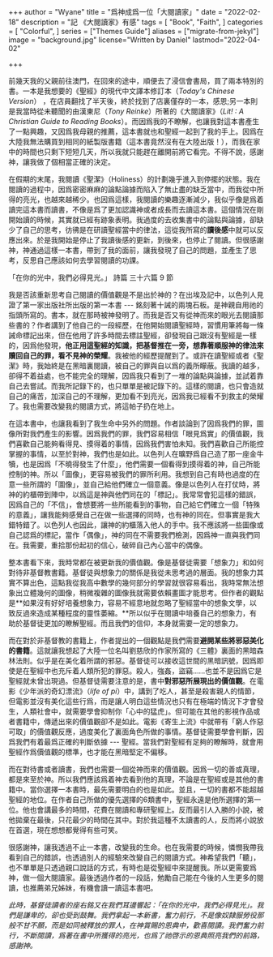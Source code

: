 +++
author = "Wyane"
title = "爲神成爲一位「大閱讀家」"
date = "2022-02-18"
description = "記 《大閱讀家》有感"
tags = [
    "Book",
    "Faith",
]
categories = [
    "Colorful",
]
series = ["Themes Guide"]
aliases = ["migrate-from-jekyl"]
image = "background.jpg"
license="Written by Daniel"
lastmod="2022-04-02"

+++

  前幾天我的父親前往澳門，在回來的途中，順便去了浸信會書局，買了兩本特別的書。一本是我想要的《聖經》的現代中文譯本修訂本（*Today's Chinese Version*） ，在店員翻找了半天後，終於找到了店裏僅存的一本，感恩;另一本則是我當時從未聽聞的由漢東尼（*Tony Reinke*）所著的《大閱讀家》（*Lit! : A Christian Guide to Reading Books*）。而因爲我的不瞭解，也讓我對這本書產生了一點興趣，又因爲我母親的推薦，這本書就也和聖經一起到了我的手上。因爲在大陸我無法購買到相同的紙製版書籍（這本書竟然沒有在大陸出版！），而我在家中的時間也只剩下短短几天，所以我就只能趕在離開前將它看完。不得不說，感謝神，讓我做了個相當正確的決定。

  在假期的末尾，我閱讀《聖潔》（Holiness）的計劃幾乎進入到停擺的狀態。我在閱讀的過程中，因爲密密麻麻的論點論據而陷入了無止盡的缺乏當中，而我從中所得的亮光，也越來越稀少。也因爲這樣，我閱讀的樂趣逐漸減少，我似乎像是爲着讀完這本書而讀書，不像是爲了更加認識神或者成長而去讀這本書。這個情況在剛開始讀的時候，其實就已經有跡象表明。我過度的去收集書中的論點與論據，卻缺少了自己的思考，彷彿是在研讀聖經當中的律法，這從我所寫的**讀後感**中就可以反應出來。於是我開始是停止了我讀後感的更新，到後來，也停止了閱讀。但很感謝神，神通過這樣一本書，帶到了我的面前，讓我發現了自己的問題，並產生了思考，反思自己應該如何去學習閱讀的功課。

  「在你的光中，我們必得見光。」 詩篇 三十六篇 9 節

  我是否該重新思考自己閱讀的價值觀是不是出於神的？在出埃及記中，以色列人見證了第一家出版社所出版的第一本書 --- 銘刻著十誡的兩塊石板。是神親自用祂的指頭所寫的。書本，就在那時被神發明了。而我是否又有從神而來的眼光去閱讀那些書的？作者講到了他自己的一段經歷，在他開始閱讀聖經時，習慣用筆將每一條誡命標記出來，但在他用了許多時間去標註聖經，卻發現自己跟沒有聖經是一樣的，因爲他發現，**他正用這聖經的知識，把基督推在一旁，想靠著順服神的律法來贖回自己的罪，看不見神的榮耀**。我被他的經歷提醒到了。或許在讀聖經或者《聖潔》時，我始終是在黑暗裏閱讀，被自己的罪與自以爲的義所矇蔽。我讀的越多，卻得不着益處，也不能完全的理解，因爲我只看到了一堆的論點與論據，並試着靠自己去嘗試。而我所記錄下的，也只單單是被記錄下的。這樣的閱讀，也只會造就自己的痛苦，加深自己的不理解，更加看不到亮光，因爲我已經看不到救主的榮耀了。我也需要改變我的閱讀方式，將這帕子扔在地上。

  在這本書中，也讓我看到了我生命中另外的問題。作者談論到了因爲我們的罪，圖像所對我們產生的影響。因爲我們的罪，我們容易相信「眼見爲實」的價值觀，我們喜歡自己能夠看得見、摸得着的事情，因爲我們害怕未知。我們喜歡自己所能控掌握的事情，以至於對神，我們也是如此。以色列人在曠野爲自己造了那一座金牛犢，也是因爲「不曉得發生了什麼」，他們需要一個看得到摸得着的神，自己所能控制的神。所以「圖像」，更容易被我們的罪所利用。我想到自己有時也過度的在意一些所謂的「圖像」，並自己給他們確立一個意義。像是以色列人在打仗時，將神的約櫃帶到陣中，以爲這是神與他們同在的「標記」。我常常會犯這樣的錯誤，因爲自己的「不信」，會想要將一些所能看到的事物，自己給它們確立一個「特殊的意義」，讓我能夠感覺自己在做一些選擇的同時，也有神的同在。但事實是我大錯特錯了。以色列人也因此，讓神的約櫃落入他人的手中。我不應該將一些圖像或自己認爲的標記，當作「偶像」，神的同在不需要我們檢測，因爲神一直與我們同在。我需要，重拾那份起初的信心，破碎自己內心當中的偶像。

  整本書看下來，我時常都在被更新我的價值觀。像是基督徒需要「想象力」和如何對待非基督教書籍。基督徒與想象力的關係是我從未思考過的層面。我的想象力其實不算出色，這點我從我高中數學的幾何部分的學習就很容易看出，我時常無法想象出立體幾何的圖像，稍微複雜的圖像我就需要依賴畫圖才能思考。但作者的觀點是**如果沒有好好培養想象力，容易不經意地就忽略了聖經當中的想象文學，以致反過來造成某種程度的靈性萎縮。**所以似乎在閱讀中培養自己的想象力，有助於基督徒更加的瞭解聖經。而且我們的信仰，本身就需要一定的想象力。

  而在對於非基督教的書籍上，作者提出的一個觀點是我們需要**避開某些將邪惡美化的書籍**。這就讓我想起了大陸一位名叫劉慈欣的作家所寫的《三體》裏面的黑暗森林法則。似乎是在美化着所謂的邪惡。基督徒可以接收這世間的黑暗訊號，因爲即使是在聖經中也充斥着人類所犯的罪惡。殺人，強姦，盜竊......也並不是因爲它是聖經就未曾出現過。但基督徒需要注意的是，書中**對邪惡所展現出的價值觀**。在電影《少年派的奇幻漂流》（*life of pi*）中，講到了吃人，甚至是殺害親人的情節，但電影並沒有美化這些行爲，而是讓人明白這些情況也只有在極端的情況下才會發生，人類社會中，就需要學會抑制你「心中的猛虎」。但可能在其他的影視作品或者書籍中，傳遞出來的價值觀卻不是如此。電影《寄生上流》中就帶有「窮人作惡可取」的價值觀反應，過度美化了裏面角色所做的事情。基督徒需要學會判斷，因爲我們有着最爲正確的判斷依據 --- 聖經。當我們對聖經有足夠的瞭解時，就會用聖經作爲價值觀的標準，也才能在黑暗堅定不偏移。

  而在對待書或者讀書，我們也需要一個從神而來的價值觀。因爲一切的善或真理，都是來至於神。所以我們應該爲着神去看到他的真理，不論是在聖經或是其他的書籍中。當你選擇一本書時，最先需要明白的也是如此。並且，一切的書都不能超越聖經的地位。在作者自己所做的優先選擇的6類書中，聖經永遠是他所選擇的第一位。他也會講最多的時間，花費在閱讀和專研聖經上。反而最引人入勝的小說，被他拋棄在最後，只花最少的時間在其中。對於我這種不太讀書的人，反而將小說放在首選，現在想想都覺得有些可笑。

  很感謝神，讓我透過不止一本書，改變我的生命。也在我需要的時候，憐憫我帶我看到自己的錯誤，也透過別人的經驗來改變自己的閱讀方式。神希望我們「聽」，也不單單是只透過親口說話的方式，有時也是從聖經中來提醒我。所以更需要爲神，做一個大閱讀家。最後透過作者的一段話，勉勵自己能在今後的人生更多的閱讀，也推薦弟兄姊妹，有機會讀一讀這本書吧。

   *此時，基督徒讀者的座右銘又在我們耳邊響起：「在你的光中，我們必得見光」。我們是謙卑的，卻也受到鼓舞。我們拿起一本新書，奮力前行，不是像奴隸服勞役那般不甘不願，而是如同被釋放的罪人，在神賞賜的恩典中，歡喜閱讀。我們奮力前行，不斷閱讀，爲著在書中所獲得的亮光，也爲了祂啓示的恩典照亮我們的前路，感謝神。*



